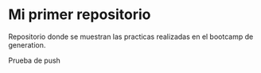 # Mi primer repositorio

Repositorio donde se muestran las practicas realizadas en el bootcamp de generation.

Prueba de push
